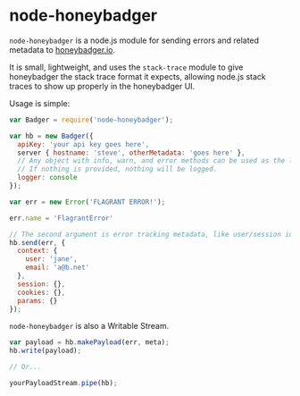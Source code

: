node-honeybadger
================

`node-honeybadger` is a node.js module for sending errors and related metadata to
[honeybadger.io](http://honeybadger.io).

It is small, lightweight, and uses the `stack-trace` module to give honeybadger
the stack trace format it expects, allowing node.js stack traces to show up
properly in the honeybadger UI.

Usage is simple:

```js
var Badger = require('node-honeybadger');

var hb = new Badger({
  apiKey: 'your api key goes here',
  server { hostname: 'steve', otherMetadata: 'goes here' },
  // Any object with info, warn, and error methods can be used as the logger.
  // If nothing is provided, nothing will be logged.
  logger: console
});

var err = new Error('FLAGRANT ERROR!');

err.name = 'FlagrantError'

// The second argument is error tracking metadata, like user/session id
hb.send(err, {
  context: {
    user: 'jane',
    email: 'a@b.net'
  },
  session: {},
  cookies: {},
  params: {}
});

```

`node-honeybadger` is also a Writable Stream.

```js
var payload = hb.makePayload(err, meta);
hb.write(payload);

// Or...

yourPayloadStream.pipe(hb);

```
